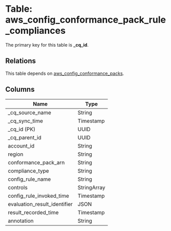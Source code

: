 # Table: aws_config_conformance_pack_rule_compliances



The primary key for this table is **_cq_id**.

## Relations
This table depends on [aws_config_conformance_packs](aws_config_conformance_packs.md).


## Columns
| Name          | Type          |
| ------------- | ------------- |
|_cq_source_name|String|
|_cq_sync_time|Timestamp|
|_cq_id (PK)|UUID|
|_cq_parent_id|UUID|
|account_id|String|
|region|String|
|conformance_pack_arn|String|
|compliance_type|String|
|config_rule_name|String|
|controls|StringArray|
|config_rule_invoked_time|Timestamp|
|evaluation_result_identifier|JSON|
|result_recorded_time|Timestamp|
|annotation|String|